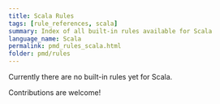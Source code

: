 ```yaml
---
title: Scala Rules
tags: [rule_references, scala]
summary: Index of all built-in rules available for Scala
language_name: Scala
permalink: pmd_rules_scala.html
folder: pmd/rules
---
```


Currently there are no built-in rules yet for Scala.

Contributions are welcome!


